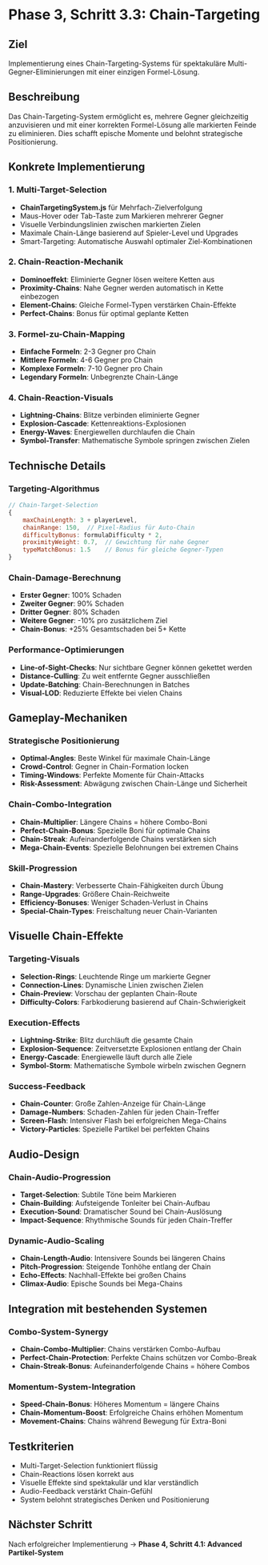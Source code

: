 # Phase 3, Schritt 3.3: Chain-Targeting

## Ziel
Implementierung eines Chain-Targeting-Systems für spektakuläre Multi-Gegner-Eliminierungen mit einer einzigen Formel-Lösung.

## Beschreibung
Das Chain-Targeting-System ermöglicht es, mehrere Gegner gleichzeitig anzuvisieren und mit einer korrekten Formel-Lösung alle markierten Feinde zu eliminieren. Dies schafft epische Momente und belohnt strategische Positionierung.

## Konkrete Implementierung

### 1. Multi-Target-Selection
- **ChainTargetingSystem.js** für Mehrfach-Zielverfolgung
- Maus-Hover oder Tab-Taste zum Markieren mehrerer Gegner
- Visuelle Verbindungslinien zwischen markierten Zielen
- Maximale Chain-Länge basierend auf Spieler-Level und Upgrades
- Smart-Targeting: Automatische Auswahl optimaler Ziel-Kombinationen

### 2. Chain-Reaction-Mechanik
- **Dominoeffekt**: Eliminierte Gegner lösen weitere Ketten aus
- **Proximity-Chains**: Nahe Gegner werden automatisch in Kette einbezogen
- **Element-Chains**: Gleiche Formel-Typen verstärken Chain-Effekte
- **Perfect-Chains**: Bonus für optimal geplante Ketten

### 3. Formel-zu-Chain-Mapping
- **Einfache Formeln**: 2-3 Gegner pro Chain
- **Mittlere Formeln**: 4-6 Gegner pro Chain
- **Komplexe Formeln**: 7-10 Gegner pro Chain
- **Legendary Formeln**: Unbegrenzte Chain-Länge

### 4. Chain-Reaction-Visuals
- **Lightning-Chains**: Blitze verbinden eliminierte Gegner
- **Explosion-Cascade**: Kettenreaktions-Explosionen
- **Energy-Waves**: Energiewellen durchlaufen die Chain
- **Symbol-Transfer**: Mathematische Symbole springen zwischen Zielen

## Technische Details

### Targeting-Algorithmus
```javascript
// Chain-Target-Selection
{
    maxChainLength: 3 + playerLevel,
    chainRange: 150,  // Pixel-Radius für Auto-Chain
    difficultyBonus: formulaDifficulty * 2,
    proximityWeight: 0.7,  // Gewichtung für nahe Gegner
    typeMatchBonus: 1.5    // Bonus für gleiche Gegner-Typen
}
```

### Chain-Damage-Berechnung
- **Erster Gegner**: 100% Schaden
- **Zweiter Gegner**: 90% Schaden
- **Dritter Gegner**: 80% Schaden
- **Weitere Gegner**: -10% pro zusätzlichem Ziel
- **Chain-Bonus**: +25% Gesamtschaden bei 5+ Kette

### Performance-Optimierungen
- **Line-of-Sight-Checks**: Nur sichtbare Gegner können gekettet werden
- **Distance-Culling**: Zu weit entfernte Gegner ausschließen
- **Update-Batching**: Chain-Berechnungen in Batches
- **Visual-LOD**: Reduzierte Effekte bei vielen Chains

## Gameplay-Mechaniken

### Strategische Positionierung
- **Optimal-Angles**: Beste Winkel für maximale Chain-Länge
- **Crowd-Control**: Gegner in Chain-Formation locken
- **Timing-Windows**: Perfekte Momente für Chain-Attacks
- **Risk-Assessment**: Abwägung zwischen Chain-Länge und Sicherheit

### Chain-Combo-Integration
- **Chain-Multiplier**: Längere Chains = höhere Combo-Boni
- **Perfect-Chain-Bonus**: Spezielle Boni für optimale Chains
- **Chain-Streak**: Aufeinanderfolgende Chains verstärken sich
- **Mega-Chain-Events**: Spezielle Belohnungen bei extremen Chains

### Skill-Progression
- **Chain-Mastery**: Verbesserte Chain-Fähigkeiten durch Übung
- **Range-Upgrades**: Größere Chain-Reichweite
- **Efficiency-Bonuses**: Weniger Schaden-Verlust in Chains
- **Special-Chain-Types**: Freischaltung neuer Chain-Varianten

## Visuelle Chain-Effekte

### Targeting-Visuals
- **Selection-Rings**: Leuchtende Ringe um markierte Gegner
- **Connection-Lines**: Dynamische Linien zwischen Zielen
- **Chain-Preview**: Vorschau der geplanten Chain-Route
- **Difficulty-Colors**: Farbkodierung basierend auf Chain-Schwierigkeit

### Execution-Effects
- **Lightning-Strike**: Blitz durchläuft die gesamte Chain
- **Explosion-Sequence**: Zeitversetzte Explosionen entlang der Chain
- **Energy-Cascade**: Energiewelle läuft durch alle Ziele
- **Symbol-Storm**: Mathematische Symbole wirbeln zwischen Gegnern

### Success-Feedback
- **Chain-Counter**: Große Zahlen-Anzeige für Chain-Länge
- **Damage-Numbers**: Schaden-Zahlen für jeden Chain-Treffer
- **Screen-Flash**: Intensiver Flash bei erfolgreichen Mega-Chains
- **Victory-Particles**: Spezielle Partikel bei perfekten Chains

## Audio-Design

### Chain-Audio-Progression
- **Target-Selection**: Subtile Töne beim Markieren
- **Chain-Building**: Aufsteigende Tonleiter bei Chain-Aufbau
- **Execution-Sound**: Dramatischer Sound bei Chain-Auslösung
- **Impact-Sequence**: Rhythmische Sounds für jeden Chain-Treffer

### Dynamic-Audio-Scaling
- **Chain-Length-Audio**: Intensivere Sounds bei längeren Chains
- **Pitch-Progression**: Steigende Tonhöhe entlang der Chain
- **Echo-Effects**: Nachhall-Effekte bei großen Chains
- **Climax-Audio**: Epische Sounds bei Mega-Chains

## Integration mit bestehenden Systemen

### Combo-System-Synergy
- **Chain-Combo-Multiplier**: Chains verstärken Combo-Aufbau
- **Perfect-Chain-Protection**: Perfekte Chains schützen vor Combo-Break
- **Chain-Streak-Bonus**: Aufeinanderfolgende Chains = höhere Combos

### Momentum-System-Integration
- **Speed-Chain-Bonus**: Höheres Momentum = längere Chains
- **Chain-Momentum-Boost**: Erfolgreiche Chains erhöhen Momentum
- **Movement-Chains**: Chains während Bewegung für Extra-Boni

## Testkriterien
- Multi-Target-Selection funktioniert flüssig
- Chain-Reactions lösen korrekt aus
- Visuelle Effekte sind spektakulär und klar verständlich
- Audio-Feedback verstärkt Chain-Gefühl
- System belohnt strategisches Denken und Positionierung

## Nächster Schritt
Nach erfolgreicher Implementierung → **Phase 4, Schritt 4.1: Advanced Partikel-System**
